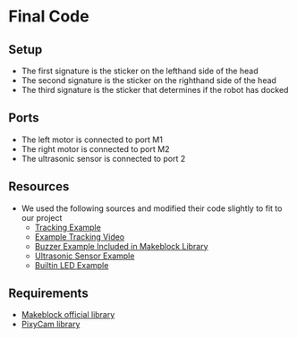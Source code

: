 # Final Code

## Setup
* The first signature is the sticker on the lefthand side of the head
* The second signature is the sticker on the righthand side of the head
* The third signature is the sticker that determines if the robot has docked

## Ports
* The left motor is connected to port M1
* The right motor is connected to port M2
* The ultrasonic sensor is connected to port 2

## Resources
* We used the following sources and modified their code slightly to fit to our project
    * [Tracking Example](https://www.computervision.zone/courses/object-following-robot-with-arduino/)
    * [Example Tracking Video](https://www.youtube.com/watch?v=w_krOCBk1DE)
    * [Buzzer Example Included in Makeblock Library](https://codeload.github.com/Makeblock-official/Makeblock-Libraries/zip/master)
    * [Ultrasonic Sensor Example](https://forum.makeblock.com/t/mbot-arduino-code-that-works-for-the-ultrasonic-sensor/4828)
    * [Builtin LED Example](https://support.makeblock.com/hc/en-us/articles/1500012866082-Program-mBot-Mega-in-Arduino)

## Requirements
* [Makeblock official library](https://codeload.github.com/Makeblock-official/Makeblock-Libraries/zip/master)
* [PixyCam library](https://pixycam.com/downloads-pixy2/)